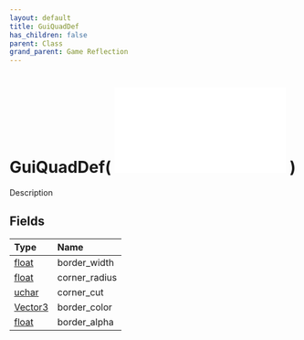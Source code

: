 ```yaml
---
layout: default
title: GuiQuadDef
has_children: false
parent: Class
grand_parent: Game Reflection
---
```

# GuiQuadDef( ![ GuiItemNoTextureDef ](/game-reflection/classes/gui_item_no_texture_def.md) )
Description 

## Fields
| Type | Name |
|:-------------|:--------------|
| [float](/game-reflection/components/float.md) | border_width |
| [float](/game-reflection/components/float.md) | corner_radius |
| [uchar](/game-reflection/enums/uchar.md) | corner_cut |
| [Vector3](/game-reflection/classes/vector3.md) | border_color |
| [float](/game-reflection/components/float.md) | border_alpha |
